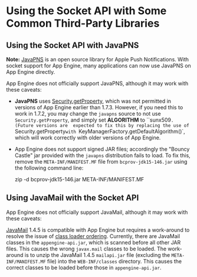 
# Using the Socket API with Some Common Third-Party Libraries

## Using the Socket API with JavaPNS

**Note:** <a href="http://code.google.com/p/javapns/">JavaPNS</a>
is an open source library for Apple Push Notifications. With socket support for
App Engine, many applications can now use JavaPNS on App Engine directly.

App Engine does not officially support JavaPNS, although it may work
with these caveats:

-  **JavaPNS** uses
  <a href="http://code.google.com/p/javapns/source/browse/trunk/src/javapns/communication/ConnectionToAppleServer.java#27">Security.getProperty</a>,
  which was not permitted in versions of App Engine earlier than 1.7.3. However,
  if you need this to work in 1.7.2, you may change the `javapns`
  source to not use `Security.getProperty`, and simply set
  **ALGORITHM** to ``sunx509`. (Future versions are  expected to fix this by replacing the use of
  `Security.getProperty` with  `KeyManagerFactory.getDefaultAlgorithm()`, which will work correctly
  with older versions of App Engine.

- App Engine does not support signed JAR files; accordingly the "Bouncy Castle" jar  provided with the <code>javapns</code> distribution fails to load. To fix this,
remove the <code>META-INF/MANIFEST.MF</code> file from ``bcprov-jdk15-146.jar`` using the following command line:

	zip -d bcprov-jdk15-146.jar META-INF/MANIFEST.MF


## Using JavaMail with the Socket API

App Engine does not officially support JavaMail, although it may work
with these caveats:

<a href="http://www.oracle.com/technetwork/java/javamail/index-138643.html">JavaMail</a>
  1.4.5 is compatible with App Engine but requires a work-around to
  resolve the issue of
  <a href="http://developers.google.com/appengine/docs/java/runtime?hl=en#jar_ordering">class loader
  ordering</a>.  Currently, there are JavaMail classes in the `appengine-api.jar`, which is scanned
  before all other JAR files.  This causes the wrong `javax.mail` classes  to be loaded.  The work-around is to unzip the JavaMail 1.4.5
  `mailapi.jar` file (excluding the `META-INF/MANIFEST.MF` file) into the `WEB-INF/classes` directory. This causes the correct
  classes to be loaded before those in `appengine-api.jar`.

